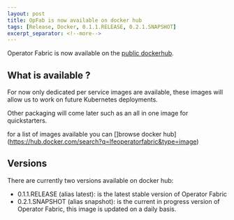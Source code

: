 ```yaml
---
layout: post
title: OpFab is now available on docker hub
tags: [Release, Docker, 0.1.1.RELEASE, 0.2.1.SNAPSHOT]
excerpt_separator: <!--more-->
---
```

Operator Fabric is now available on the [public dockerhub](https://cloud.docker.com).
<!--more-->
## What is available ?

For now only dedicated per service images are available, these images will allow us to work on future Kubernetes deployments.

Other packaging will come later such as an all in one image for quickstarters. 

for a list of images available you can []browse docker hub](https://hub.docker.com/search?q=lfeoperatorfabric&type=image)

## Versions

There are currently two versions available on docker hub:

* 0.1.1.RELEASE (alias latest): is the latest stable version of Operator Fabric
* 0.2.1.SNAPSHOT (alias snapshot): is the current in progress version of Operator Fabric, this image is updated on a daily basis.
 